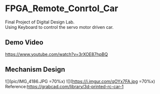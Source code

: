 # FPGA_Remote_Conrtol_Car
Final Project of Digital Design Lab.  
Using Keyboard to control the servo motor driven car.
## Demo Video
https://www.youtube.com/watch?v=3rXOE87hpBQ
## Mechanism Design
![](pic/IMG_4186.JPG =70%x)
![](https://i.imgur.com/qOYx7FA.jpg =70%x)
Reference:https://grabcad.com/library/3d-printed-rc-car-1
